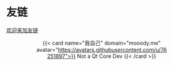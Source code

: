 # 友链

[欢迎来加友链](https://github.com/moodyhunter/moodyhunter/issues/new?template=new-friends.md&title=请求添加友链)

<div class="full-width">
<div style="text-align: center; margin-left: 8vw; margin-right: 8vw">

{{< card name="我自己" domain="mooody.me" avatar="https://avatars.githubusercontent.com/u/76251897">}}
Not a Qt Core Dev
{{< /card >}}

</div>
</div>
